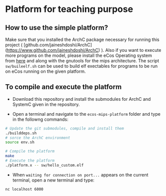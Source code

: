 # Platform for teaching purpose #

## How to use the simple platform? ##

Make sure that you installed the ArchC package necessary for running this project ( [github.com/jaineshdoshi/ArchC] (https://www.github.com/jaineshdoshi/ArchC) ).
Also if you want to execute more programs on the model, please install the eCos Operating system from [here](http://ecos.sourceware.org/getstart.html) and along with the gnutools for the mips architecture. The script ``sw/buileelf.sh`` can be used to build elf exectables for programs to be run on eCos running on the given platform. 

## To compile and execute the platform ##

* Download this repository and install the submodules for ArchC and SystemC given in the repository. 

* Open a terminal and navigate to the ```ecos-mips-platform``` folder and type in the followng commands:

```bash
# Update the git submodules, compile and install them 
./builddeps.sh
# sorce the ArchC environment
source env.sh

# Compile the platform
make
# Execute the platform
./platform.x -- sw/hello_custom.elf
```
* When ``waiting for connection on port...`` appears on the current terminal, open a new terminal and type:

```bash
nc localhost 6000
```

